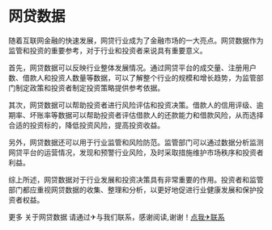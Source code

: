 # 网贷数据

随着互联网金融的快速发展，网贷行业成为了金融市场的一大亮点。网贷数据作为监管和投资的重要参考，对于行业和投资者来说具有重要意义。

首先，网贷数据可以反映行业整体发展情况。通过网贷平台的成交量、注册用户数、借款人和投资人数量等数据，可以了解整个行业的规模和增长趋势，为监管部门制定政策和投资者制定投资策略提供参考依据。

其次，网贷数据可以帮助投资者进行风险评估和投资决策。借款人的信用评级、逾期率、坏账率等数据可以帮助投资者评估借款人的还款能力和借款风险，从而选择合适的投资标的，降低投资风险，提高投资收益。

另外，网贷数据还可以用于行业监管和风险防范。监管部门可以通过数据分析监测网贷平台的运营情况，发现和预警行业风险，及时采取措施维护市场秩序和投资者利益。

综上所述，网贷数据对于行业发展和投资决策具有非常重要的作用。投资者和监管部门都应重视网贷数据的收集、整理和分析，以更好地促进行业健康发展和保护投资者权益。

更多 关于网贷数据 请通过✈与我们联系，感谢阅读,谢谢！[点我✈联系](https://a.k02.cc)